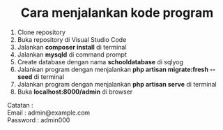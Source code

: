 <h1 align="center">
Cara menjalankan kode program
</h1>

<ol>
<li>Clone repository</li>
<li>Buka repository di Visual Studio Code</li>
<li>Jalankan <b>composer install</b> di terminal</li>
<li>Jalankan <b>mysqld</b> di command prompt</li>
<li>Create database dengan nama <b>schooldatabase</b> di sqlyog</li>
<li>Jalankan program dengan menjalankan <b>php artisan migrate:fresh --seed</b> di terminal</li>
<li>Jalankan program dengan menjalankan <b>php artisan serve</b> di terminal</li>
<li>Buka <b>localhost:8000/admin</b> di browser</li>
</ol>

<p>Catatan : <br>
Email : admin@example.com <br>
Password : admin000 <br>
<p>
